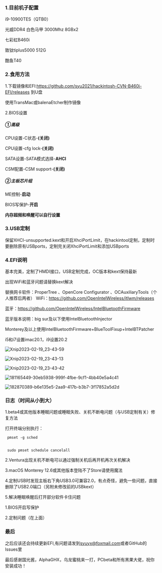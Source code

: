 ### **1.目前机子配置**

i9-10900TES（QTB0）

光威DDR4 白色马甲 3000Mhz 8GBx2

七彩虹B460i

致钛tiplus5000 512G

酷鱼T40

### **2.食用方法**

1.下载镜像和EFI:https://github.com/syu2021/hackintosh-CVN-B460i-EFI/releases 到U盘

使用TransMac或balenaEtcher制作镜像

2.BIOS设置

##### ①高级

CPU设置-C状态-**(关闭)**

CPU设置-cfg lock-**(关闭)**

SATA设置-SATA模式选择-**AHCI**

CSM配置-CSM support-**(关闭)**

##### ②主板芯片组

ME控制-**启动**

BIOS写保护-**开启**

**内存超频和唤醒可以自行设置**

### 3.USB定制

保留XHCI-unsupported.kext和开启XhciPortLimit，在hackintool定制，定制时要删除原有USBports，定制完关闭XhciPortLimit和添加USBports

### 4.EFI说明

基本完美，定制了HMDI接口，USB定制完成，OC版本和kext保持最新

出现WiFi和蓝牙问题请替换kext解决

替换网卡软件：ProperTree 、OpenCore Configurator 、OCAuxiliaryTools（个人推荐后两者）
WiFi：https://github.com/OpenIntelWireless/itlwm/releases

蓝牙：https://github.com/OpenIntelWireless/IntelBluetoothFirmware

蓝牙版本说明：big sur及以下使用IntelBluetoothInjector

Monterey及以上使用IntelBluetoothFirmware+BlueToolFixup+IntelBTPatcher

i5和i7设置imac20.1，i9设置20.2

![Xnip2023-02-19_23-43-59](/Users/syu/Desktop/Xnip2023-02-19_23-43-59.png)

![Xnip2023-02-19_23-43-13](/Users/syu/Desktop/Xnip2023-02-19_23-43-13.png)

![Xnip2023-02-19_23-43-42](/Users/syu/Desktop/Xnip2023-02-19_23-43-42.png)

![181165449-30eb5938-999f-4fbe-9cf1-4bb40e5a4c41](/Users/syu/Desktop/181165449-30eb5938-999f-4fbe-9cf1-4bb40e5a4c41.png)

![182870389-b6e135e5-2aa9-417b-b3b7-3f17852a5d2d](/Users/syu/Desktop/182870389-b6e135e5-2aa9-417b-b3b7-3f17852a5d2d.png)



### 日志（时间从小到大）

1.beta4或其他版本睡眠问题或睡眠失败、关机不断电问题（与USB定制有关）修复方法

打开终端分别执行：

```
 pmset -g sched
 
 
 sudo pmset schedule cancelall
```

2.Ventura出现关机不断电可以通过强制关机后再开机再次关机解决

3.macOS Monterey 12.6或其他版本登陆不了Store请使用魔法

4.定制USB时发现主板右下角USB3.0可兼容2.0，有点奇怪，避免一些问题，直接删除了USB2.0端口（另附未修改前的USBkext）

5.解决睡眠唤醒后打开部分软件卡住问题

1.BIOS开启写保护

2.定制问题（在上面）

### 最后

之后应该还会持续更新EFI,有问题请发到[syuyx@foxmail.com](mailto:syuyx@foxmail.com)或者GitHub的lssues里 

最后感谢国光酱，AlphaGHX，乌龙蜜桃来一打，PCbeta和所有黑果大佬，祝你安装成功！

